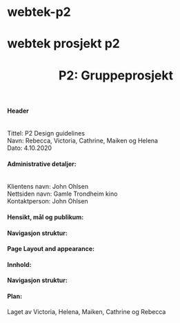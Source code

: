 # webtek-p2
# webtek prosjekt p2
<!DOCTYPE html>

<html lang="no">
<head>
    <link href="Startside.css" rel="stylesheet">
    <meta charset="UTF-8">
    <title> Gamle Trondheim Kino </title>
</head>

<body>
    <header>
        <h1> P2: Gruppeprosjekt </h1>
    </header>

<section>
    <h4> Header </h4>
    <br>Tittel: P2 Design guidelines
    <br>Navn: Rebecca, Victoria, Cathrine, Maiken og Helena
    <br>Dato: 4.10.2020
</section>

<section>
    <h4> Administrative detaljer: </h4>
    <br>Klientens navn: John Ohlsen
    <br>Nettsiden navn: Gamle Trondheim kino
    <br>Kontaktperson: John Ohlsen
</section>

<section>
    <h4> Hensikt, mål og publikum: </h4>
</section>

<section>
    <h4> Navigasjon struktur: </h4>
</section>

<section>
    <h4> Page Layout and appearance:  </h4>
</section>

<section>
    <h4> Innhold: </h4>
</section>

<section>
    <h4> Navigasjon struktur: </h4>
</section>

<section>
    <h4> Plan: </h4>

</section>

<footer>
    Laget av Victoria, Helena, Maiken, Cathrine og Rebecca
</footer>

</body>
</html>
